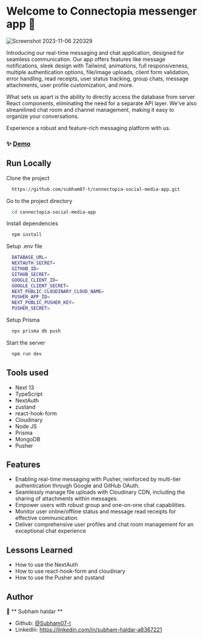 
# Welcome to Connectopia messenger app 👋
![Screenshot 2023-11-06 220329](https://github.com/subham07-t/campus-keeper-UMS-app/assets/82716446/c152a814-4c66-463e-84d1-d200894dbf7e)

Introducing our real-time messaging and chat application, designed for seamless communication. Our app offers features like message notifications, sleek design with Tailwind, animations, full responsiveness, multiple authentication options, file/image uploads, client form validation, error handling, read receipts, user status tracking, group chats, message attachments, user profile customization, and more.

What sets us apart is the ability to directly access the database from server React components, eliminating the need for a separate API layer. We've also streamlined chat room and channel management, making it easy to organize your conversations.

Experience a robust and feature-rich messaging platform with us.


### ✨ [Demo](https://connectopia-social-media-app.vercel.app)


## Run Locally

Clone the project

```sh
  https://github.com/subham07-t/connectopia-social-media-app.git
```

Go to the project directory

```sh
  cd connectopia-social-media-app
```

Install dependencies

```sh
  npm install
```

Setup .env file

```sh
  DATABASE_URL=
  NEXTAUTH_SECRET=
  GITHUB_ID=
  GITHUB_SECRET=
  GOOGLE_CLIENT_ID=
  GOOGLE_CLIENT_SECRET=
  NEXT_PUBLIC_CLOUDINARY_CLOUD_NAME=
  PUSHER_APP_ID=
  NEXT_PUBLIC_PUSHER_KEY=
  PUSHER_SECRET=
```

Setup Prisma

```sh
  npx prisma db push
```

Start the server

```sh
  npm run dev
```


## Tools used

- Next 13
- TypeScript
- NextAuth
- zustand
- react-hook-form
- Cloudinary
- Node JS
- Prisma
- MongoDB
- Pusher

## Features

- Enabling real-time messaging with Pusher, reinforced by multi-tier authentication through Google and GitHub OAuth.
- Seamlessly manage file uploads with Cloudinary CDN, including the sharing of attachments within messages.
- Empower users with robust group and one-on-one chat capabilities.
- Monitor user online/offline status and message read receipts for effective communication.
-   Deliver comprehensive user profiles and chat room management for an exceptional chat experience
  
## Lessons Learned

- How to use the NextAuth
- How to use react-hook-form and cloudinary
- How to use the Pusher and zustand  


## Author

👤 ** Subham haldar  **

* Github: [@Subham07-t   ](https://github.com/Subham07-t   )
* LinkedIn: https://linkedin.com/in/subham-haldar-a8367221

